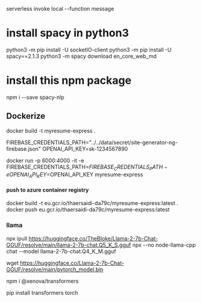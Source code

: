  serverless invoke local --function message



 # install spacy in python3 
python3 -m pip install -U socketIO-client
python3 -m pip install -U spacy==2.1.3
python3 -m spacy download en_core_web_md
 
# install this npm package 
npm i --save spacy-nlp


## Dockerize
docker build -t myresume-express . 

FIREBASE_CREDENTIALS_PATH="../../data/secret/site-generator-ng-firebase.json"
OPENAI_API_KEY=sk-1234567890

docker run -p 6000:4000 -it -e FIREBASE_CREDENTIALS_PATH=$FIREBASE_CREDENTIALS_PATH -e OPENAI_API_KEY=$OPENAI_API_KEY myresume-express

#### push to azure container registry
docker build -t eu.gcr.io/thaersaidi-da79c/myresume-express:latest .
docker push eu.gcr.io/thaersaidi-da79c/myresume-express:latest



### llama
npx ipull https://huggingface.co/TheBloke/Llama-2-7b-Chat-GGUF/resolve/main/llama-2-7b-chat.Q5_K_S.gguf
npx --no node-llama-cpp chat --model llama-2-7b-chat.Q4_K_M.gguf

wget https://huggingface.co/Llama-2-7b-Chat-GGUF/resolve/main/pytorch_model.bin

npm i @xenova/transformers

pip install transformers torch
